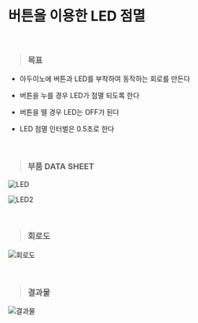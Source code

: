 버튼을 이용한 LED 점멸
=============
&nbsp;&nbsp;
>### 목표

- 아두이노에 버튼과 LED를 부착하여 동작하는 회로를 만든다

- 버튼을 누를 경우 LED가 점멸 되도록 한다

- 버튼을 뗄 경우 LED는 OFF가 된다

- LED 점멸 인터벌은 0.5초로 한다    
  
&nbsp;&nbsp;
>### 부품 DATA SHEET


![LED](https://user-images.githubusercontent.com/52990642/71993698-e0f87680-327a-11ea-8f90-5ee00376e9fd.jpg)

![LED2](https://user-images.githubusercontent.com/52990642/71993765-ff5e7200-327a-11ea-8a19-31e3fef6682a.png)

&nbsp;&nbsp;
>### 회로도

![회로도](https://user-images.githubusercontent.com/52990642/71993990-55cbb080-327b-11ea-8d9b-cc3bead05291.png)

&nbsp;&nbsp;
>### 결과물

![결과물](https://user-images.githubusercontent.com/52990642/71994291-d4285280-327b-11ea-90d1-9d2275a61a05.png)

